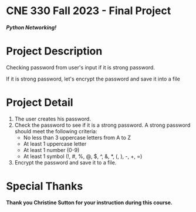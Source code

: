 # CNE 330 Fall 2023 - Final Project

##### Python Networking!

# Project Description
Checking password from user's input if it is strong password.

If it is strong password, let's encrypt the password and save it into a file

# Project Detail 

1. The user creates his password.
1. Check the password to see if it is a strong password.
 A strong password should meet the following criteria:
	* No less than 3 uppercase letters from A to Z
	* At least 1 uppercase letter
	* At least 1 number (0-9) 
	* At least 1 symbol (!, #, %, @, $, ^, &, *, (, ), -, +, =)
3.	Encrypt the password and save it to a file.


# Special Thanks

#### Thank you Christine Sutton for your instruction during this course.
